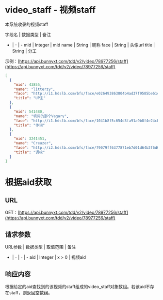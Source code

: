 # video_staff - 视频staff

本系统收录的视频staff

字段名 | 数据类型 | 备注
- | - | - 
mid | Integer | mid
name | String | 昵称
face | String | 头像url
title | String | 分工

示例：[https://api.bunnyxt.com/tdd/v2/video/78977256/staff](https://api.bunnyxt.com/tdd/v2/video/78977256/staff)

```JSON
[
  {
    "mid": 43855,
    "name": "litterzy",
    "face": "http://i1.hdslb.com/bfs/face/e026493863004b4ad37f9585be61c71e24e1dc71.jpg",
    "title": "UP主"
  },
  {
    "mid": 541480,
    "name": "填词的那个Vagary",
    "face": "http://i1.hdslb.com/bfs/face/1041b8f5c654d3fa91a9b8f4e24cb0356eb07f78.jpg",
    "title": "作词"
  },
  {
    "mid": 3241451,
    "name": "Creuzer",
    "face": "http://i2.hdslb.com/bfs/face/79079ff6377871eb7d01d64b2f6d08a2fc448d5e.jpg",
    "title": "调校"
  }
]
```

# 根据aid获取

## URL

GET：[https://api.bunnyxt.com/tdd/v2/video/78977256/staff](https://api.bunnyxt.com/tdd/v2/video/78977256/staff)

## 请求参数

URL参数 | 数据类型 | 取值范围 | 备注
- | - | - | -
aid | Integer | x > 0 | 视频aid

## 响应内容

根据给定的aid查找到的该视频的staff组成的video_staff对象数组。若该aid不存在staff，则返回空数组。